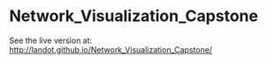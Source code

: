 # Network_Visualization_Capstone

See the live version at: http://landot.github.io/Network_Visualization_Capstone/
